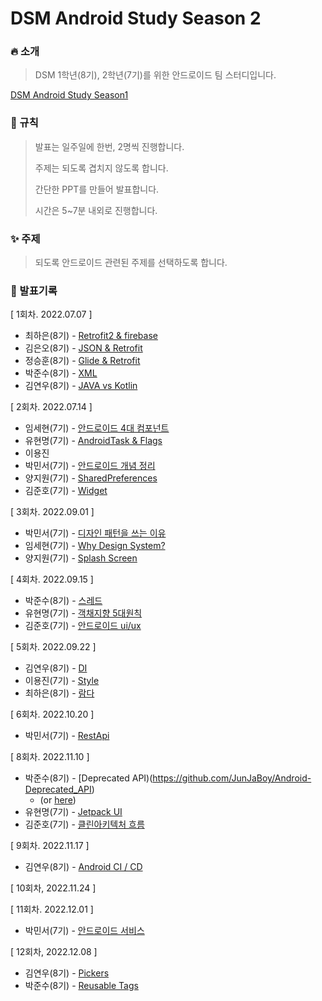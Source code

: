 # DSM Android Study Season 2

### 🔥 소개

> DSM 1학년(8기), 2학년(7기)를 위한 안드로이드 팀 스터디입니다.

[DSM Android Study Season1](https://github.com/DSM-Android-Study/DSM-Android-Study)

### 📘 규칙

> 발표는 일주일에 한번, 2명씩 진행합니다.
>
> 주제는 되도록 겹치지 않도록 합니다.
>
> 간단한 PPT를 만들어 발표합니다.
>
> 시간은 5~7분 내외로 진행합니다.
### ✨ 주제

> 되도록 안드로이드 관련된 주제를 선택하도록 합니다.
### 📖 발표기록

[ 1회차. 2022.07.07 ]

* 최하은(8기) - [Retrofit2 & firebase](https://github.com/DSM-Android-Study/DSM-Android-Study-Season-2/tree/main/2022.07.07/%EC%B5%9C%ED%95%98%EC%9D%80)
* 김은오(8기) - [JSON & Retrofit](https://github.com/DSM-Android-Study/DSM-Android-Study-Season-2/tree/main/2022.07.07/%EA%B9%80%EC%9D%80%EC%98%A4)
* 정승훈(8기) - [Glide & Retrofit](https://github.com/DSM-Android-Study/DSM-Android-Study-Season-2/tree/main/2022.07.07/%EC%A0%95%EC%8A%B9%ED%9B%88)
* 박준수(8기) - [XML](https://github.com/DSM-Android-Study/DSM-Android-Study-Season-2/tree/main/2022.07.07/%EB%B0%95%EC%A4%80%EC%88%98)
* 김연우(8기) - [JAVA vs Kotlin](https://github.com/DSM-Android-Study/DSM-Android-Study-Season-2/tree/main/2022.07.07/%EA%B9%80%EC%97%B0%EC%9A%B0)

[ 2회차. 2022.07.14 ]

* 임세현(7기) - [안드로이드 4대 컴포넌트](https://github.com/DSM-Android-Study/DSM-Android-Study-Season-2/tree/main/2022.07.14/%EC%9E%84%EC%84%B8%ED%98%84)
* 유현명(7기) - [AndroidTask & Flags](https://github.com/DSM-Android-Study/DSM-Android-Study-Season-2/tree/main/2022.07.14/%EC%9C%A0%ED%98%84%EB%AA%85)
* 이용진
* 박민서(7기) - [안드로이드 개념 정리](https://github.com/DSM-Android-Study/DSM-Android-Study-Season-2/tree/main/2022.07.14/%EB%B0%95%EB%AF%BC%EC%84%9C)
* 양지원(7기) - [SharedPreferences](https://github.com/DSM-Android-Study/DSM-Android-Study-Season-2/tree/main/2022.07.14/%EC%96%91%EC%A7%80%EC%9B%90)
* 김준호(7기) - [Widget](https://github.com/DSM-Android-Study/DSM-Android-Study-Season-2/tree/main/2022.07.14/김준호)


[ 3회차. 2022.09.01 ]

* 박민서(7기) - [디자인 패턴을 쓰는 이유](https://github.com/DSM-Android-Study/DSM-Android-Study-Season-2/blob/main/2022.09.01/%EB%B0%95%EB%AF%BC%EC%84%9C/%EB%94%94%EC%9E%90%EC%9D%B8%20%ED%8C%A8%ED%84%B4%20%EC%82%AC%EC%9A%A9%20%EC%9D%B4%EC%9C%A0.md)
* 임세현(7기) - [Why Design System?](https://github.com/DSM-Android-Study/DSM-Android-Study-Season-2/blob/main/2022.09.01/%EC%9E%84%EC%84%B8%ED%98%84/Android%20DesignSystem.pdf)
* 양지원(7기) - [Splash Screen](https://github.com/DSM-Android-Study/DSM-Android-Study-Season-2/tree/main/2022.09.01/%EC%96%91%EC%A7%80%EC%9B%90)

[ 4회차. 2022.09.15 ]

* 박준수(8기) - [스레드](https://github.com/DSM-Android-Study/DSM-Android-Study-Season-2/tree/main/2022.09.15/%EB%B0%95%EC%A4%80%EC%88%98)
* 유현명(7기) - [객채지향 5대원칙](https://github.com/DSM-Android-Study/DSM-Android-Study-Season-2/tree/main/2022.09.15/%EC%9C%A0%ED%98%84%EB%AA%85)
* 김준호(7기) - [안드로이드 ui/ux](https://github.com/DSM-Android-Study/DSM-Android-Study-Season-2/tree/main/2022.09.15/김준호)


[ 5회차. 2022.09.22 ]

* 김연우(8기) - [DI](https://github.com/DSM-Android-Study/DSM-Android-Study-Season-2/tree/main/2022.09.22/%EA%B9%80%EC%97%B0%EC%9A%B0)
* 이용진(7기) - [Style](https://github.com/DSM-Android-Study/DSM-Android-Study-Season-2/tree/main/2022.09.22/%EC%9D%B4%EC%9A%A9%EC%A7%84)
* 최하은(8기) - [람다](https://github.com/DSM-Android-Study/DSM-Android-Study-Season-2/tree/main/2022.09.22/%EC%B5%9C%ED%95%98%EC%9D%80)

[ 6회차. 2022.10.20 ]

* 박민서(7기) - [RestApi](https://github.com/DSM-Android-Study/DSM-Android-Study-Season-2/tree/main/2022.10.20/%EB%B0%95%EB%AF%BC%EC%84%9C)

[ 8회차. 2022.11.10 ]

* 박준수(8기) - [Deprecated API)(https://github.com/JunJaBoy/Android-Deprecated_API)
  * (or [here](https://github.com/DSM-Android-Study/DSM-Android-Study-Season-2/tree/main/2022.11.10/%EB%B0%95%EC%A4%80%EC%88%98))
* 유현명(7기) - [Jetpack UI](https://github.com/DSM-Android-Study/DSM-Android-Study-Season-2/tree/main/2022.11.10/%EC%9C%A0%ED%98%84%EB%AA%85)
* 김준호(7기) - [클린아키텍처 흐름](https://github.com/DSM-Android-Study/DSM-Android-Study-Season-2/tree/main/2022.11.10/김준호)

[ 9회차. 2022.11.17 ] 

* 김연우(8기) - [Android CI / CD](https://github.com/DSM-Android-Study/DSM-Android-Study-Season-2/tree/main/2022.11.17/%EA%B9%80%EC%97%B0%EC%9A%B0)




[ 10회차, 2022.11.24 ]


[ 11회차. 2022.12.01 ]

* 박민서(7기) - [안드로이드 서비스](https://github.com/DSM-Android-Study/DSM-Android-Study-Season-2/tree/main/2022.12.01/%EB%B0%95%EB%AF%BC%EC%84%9C)

[ 12회차, 2022.12.08 ]

* 김연우(8기) - [Pickers](https://github.com/DSM-Android-Study/DSM-Android-Study-Season-2/tree/main/2022.12.08/%EA%B9%80%EC%97%B0%EC%9A%B0)
* 박준수(8기) - [Reusable Tags](https://github.com/DSM-Android-Study/DSM-Android-Study-Season-2/tree/main/2022.12.08/%EB%B0%95%EC%A4%80%EC%88%98)
